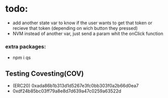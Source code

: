 # todo:
- add another state var to know if the user wants to get that token or recieve that token (depending on wich button they pressed)
- NVM instead of another var, just send a param whit the onClick function

### extra packages: 
- npm i qs

## Testing Covesting(COV)
- (ERC20) 0xada86b1b313d1d5267e3fc0bb303f0a2b66d0ea7
- 0xdf24b85bc03ff79a8e8d7d639a47c0259a63522d